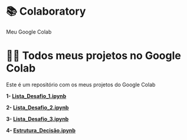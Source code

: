 # 📚 Colaboratory
Meu Google Colab

# 👨‍💻 Todos meus projetos no Google Colab
Este é um repositório com os meus projetos do Google Colab

**1- [Lista_Desafio_1.ipynb](/Lista_Desafio_1.ipynb)**

**2- [Lista_Desafio_2.ipynb](/Lista_Desafio_2.ipynb)**

**3- [Lista_Desafio_3.ipynb](/Lista_Desafio_3.ipynb)**

**4- [Estrutura_Decisão.ipynb](/Estrutura_Decisão.ipynb)**
